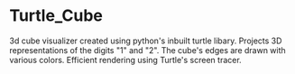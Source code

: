 # Turtle_Cube
3d cube visualizer created using python's inbuilt turtle libary. Projects 3D representations of the digits "1" and "2". The cube's edges are drawn with various colors. Efficient rendering using Turtle's screen tracer.
